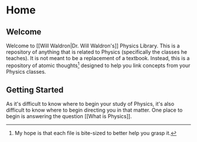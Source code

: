# Home

## Welcome

Welcome to [[Will Waldron|Dr. Will Waldron's]] Physics Library. This is a repository of anything that is related to Physics (specifically the classes he teaches). It is not meant to be a replacement of a textbook. Instead, this is a repository of atomic thoughts[^1] designed to help you link concepts from your Physics classes.

## Getting Started

As it's difficult to know where to begin your study of Physics, it's also difficult to know where to begin directing you in that matter. One place to begin is answering the question [[What is Physics]].

[^1]: My hope is that each file is bite-sized to better help you grasp it.
